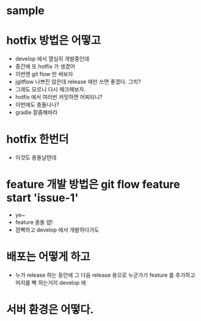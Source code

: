 # sample

# hotfix 방법은 어떻고
* develop 에서 열심히 개발중인데
* 중간에 또 hotfix 가 생겼어
* 이번엔 git flow 만 써보자
* jgitflow 나쁘진 않은데 release 에만 쓰면 좋겠다. 그치?
* 그래도 모르니 다시 체크해보자.
* hotfix 에서 여러번 커밋하면 어찌되니?
* 이번에도 충돌나나?
* gradle 잘좀해바라

# hotfix 한번더
* 이것도 충돌날텐데

# feature 개발 방법은 git flow feature start 'issue-1'
* ye~
* feature 충돌 얍!
* 깜빡하고 develop 에서 개발하다가도

# 배포는 어떻게 하고
* 누가 release 하는 동안에 그 다음 release 용으로 누군가가 feature 를 추가하고 머지를 빡 하는거지 develop 에

# 서버 환경은 어떻다.
